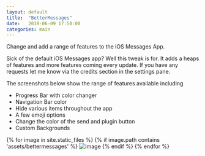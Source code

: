 ```yaml
---
layout: default
title:  "BetterMessages"
date:   2018-06-09 17:50:00
categories: main
---
```


Change and add a range of features to the iOS Messages App.

Sick of the default iOS Messages app? Well this tweak is for. It adds a heaps of features and more features coming every update. If you have any requests let me know via the credits section in the settings pane.

The screenshots below show the range of features available including
- Progress Bar with color changer
- Navigation Bar color
- Hide various items throughout the app
- A few emoji options
- Change the color of the send and plugin button
- Custom Backgrounds 

{% for image in site.static_files %}
    {% if image.path contains 'assets/bettermessages' %}
        <img src="{{ site.baseurl }}{{ image.path }}" alt="image" />
    {% endif %}
{% endfor %}